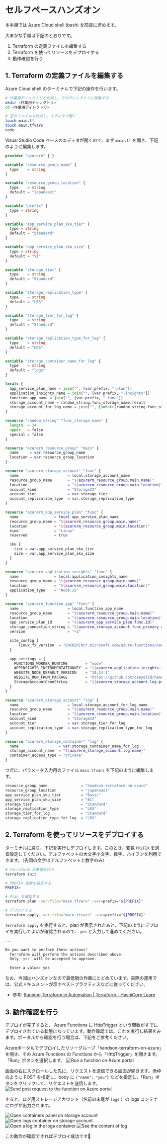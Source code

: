 # セルフペースハンズオン

本手順では Azure Cloud shell (bash) を前提に進めます。

大まかな手順は下記のとおりです。

1. Terraform の定義ファイルを編集する
2. Terraform を使ってリソースをデプロイする
3. 動作確認を行う

## 1. Terraform の定義ファイルを編集する

Azure Cloud shell のターミナルで下記の操作を行います。

```bash
# 作業用ディレクトリを作成し、そのディレクトリに移動する
mkdir <作業用ディレクトリ>
cd <作業用ディレクトリ>

# 空のファイルを作成し、エディタで開く
touch main.tf
touch main.tfvars
code .
```

Visual Studio Code ベースのエディタが開くので、まず `main.tf` を開き、下記のように編集します。

```terraform
provider "azurerm" { }

variable "resource_group_name" {
  type    = string
}

variable "resource_group_location" {
  type    = string
  default = "japaneast"
}

variable "prefix" {
  type = string
}

variable "app_service_plan_sku_tier" {
  type = string
  default = "Standard"
}

variable "app_service_plan_sku_size" {
  type = string
  default = "S1"
}

variable "storage_tier" {
  type    = string
  default = "Standard"
}

variable "storage_replication_type" {
  type    = string
  default = "LRS"
}

variable "storage_tier_for_log" {
  type    = string
  default = "Standard"
}

variable "storage_replication_type_for_log" {
  type    = string
  default = "LRS"
}

variable "storage_container_name_for_log" {
  type    = string
  default = "logs"
}

locals {
  app_service_plan_name = join("", [var.prefix, "-plan"])
  application_insights_name = join("", [var.prefix, "-insights"])
  function_app_name = join("", [var.prefix, "-func"])
  storage_account_name = random_string.func_storage_name.result
  storage_account_for_log_name = join("", [substr(random_string.func_storage_name.result, 0, 20), "log"])
}

resource "random_string" "func_storage_name" {
  length  = 24
  upper   = false
  special = false
}

resource "azurerm_resource_group" "main" {
  name     = var.resource_group_name
  location = var.resource_group_location
}

resource "azurerm_storage_account" "func" {
  name                      = local.storage_account_name
  resource_group_name       = "${azurerm_resource_group.main.name}"
  location                  = "${azurerm_resource_group.main.location}"
  account_kind              = "StorageV2"
  account_tier              = var.storage_tier
  account_replication_type  = var.storage_replication_type
}

resource "azurerm_app_service_plan" "func" {
  name                = local.app_service_plan_name
  resource_group_name = "${azurerm_resource_group.main.name}"
  location            = "${azurerm_resource_group.main.location}"
  kind                = "Linux"
  reserved            = true

  sku {
    tier = var.app_service_plan_sku_tier
    size = var.app_service_plan_sku_size
  }
}

resource "azurerm_application_insights" "func" {
  name                = local.application_insights_name
  resource_group_name = "${azurerm_resource_group.main.name}"
  location            = "${azurerm_resource_group.main.location}"
  application_type    = "Node.JS"
}

resource "azurerm_function_app" "func" {
  name                      = local.function_app_name
  resource_group_name       = "${azurerm_resource_group.main.name}"
  location                  = "${azurerm_resource_group.main.location}"
  app_service_plan_id       = "${azurerm_app_service_plan.func.id}"
  storage_connection_string = "${azurerm_storage_account.func.primary_connection_string}"
  version                   = "~2"

  site_config {
      linux_fx_version  = "DOCKER|mcr.microsoft.com/azure-functions/node:2.0-node8-appservice"
  }

  app_settings = {
    FUNCTIONS_WORKER_RUNTIME        = "node"
    APPINSIGHTS_INSTRUMENTATIONKEY  = "${azurerm_application_insights.func.instrumentation_key}"
    WEBSITE_NODE_DEFAULT_VERSION    = "10.14.1"
    WEBSITE_RUN_FROM_PACKAGE        = "https://github.com/dzeyelid/handson-arm-template/blob/master/functions.zip?raw=true"
    StorageAccountConnStrLog        = "${azurerm_storage_account.log.primary_connection_string}"
  }
}

resource "azurerm_storage_account" "log" {
  name                      = local.storage_account_for_log_name
  resource_group_name       = "${azurerm_resource_group.main.name}"
  location                  = "${azurerm_resource_group.main.location}"
  account_kind              = "StorageV2"
  account_tier              = var.storage_tier_for_log
  account_replication_type  = var.storage_replication_type_for_log
}

resource "azurerm_storage_container" "log" {
  name                  = var.storage_container_name_for_log
  storage_account_name  = "${azurerm_storage_account.log.name}"
  container_access_type = "private"
}
```

つぎに、パラメータ入力用のファイル `main.tfvars` を下記のように編集します。

```terraform
resource_group_name               = "handson-terraform-on-azure"
resource_group_location           = "japaneast"
app_service_plan_sku_tier         = "Basic"
app_service_plan_sku_size         = "B1"
storage_tier                      = "Standard"
storage_replication_type          = "LRS"
storage_tier_for_log              = "Standard"
storage_replication_type_for_log  = "LRS"
```

## 2. Terraform を使ってリソースをデプロイする

ターミナルに戻り、下記を実行しデプロイします。このとき、変数 `PREFIX` を適宜設定してください。アルファベットの大文字小文字、数字、ハイフンを利用できます。（先頭の文字はアルファベットと数字のみ）

```bash
# terraform の準備を行う
terraform init

# PREFIX 変数を設定する
PREFIX=

# Plan を確認する
terraform plan -var-file="main.tfvars" -var=prefix="${PREFIX}"

# デプロイする
terraform apply -var-file="main.tfvars" -var=prefix="${PREFIX}"
```

`terraform apply` を実行すると、plan が表示されたあと、下記のようにデプロイを実行してよいか確認されるので、 `yes` と入力して進めてください。

```bash
...

Do you want to perform these actions?
  Terraform will perform the actions described above.
  Only 'yes' will be accepted to approve.

  Enter a value: yes
```

なお、今回はハンズオンなので最低限の作業にとどめています。実際の運用では、公式ドキュメントが示すベストプラクティスなどに従ってください。

- 参考: [Running Terraform in Automation | Terraform - HashiCorp Learn](https://learn.hashicorp.com/terraform/development/running-terraform-in-automation)

## 3. 動作確認を行う

デプロイが完了すると、 Azure Functions に HttpTrigger という関数がすでにデプロイされている状態になっています。動作確認では、これを実行し結果をみます。ポータルから確認を行う場合は、下記をご参考ください。

Azureポータルでデプロイしたリソーグループ「handson-terraform-on-azure」を開き、その Azure Functions の Functions から「HttpTrigger」を開きます。「Run」ボタンを選択します。
![Run a function on Azure portal](./images/run-function-on-portal.png)

画面の右にスクロールした先に、リクエストを送信できる画面が開きます。赤枠のように POST を指定し、body に `{"name": "you"}` などを指定し、「Run」ボタンをクリックして、リクエストを送信します。
![Send post request to the function on Azure portal](./images/post-to-function-on-portal.png)

すると、ログ用ストレージアカウント（名前の末尾が `logs` ）の logs コンテナにログが出力されます。

![Open containers panel on storage account](./images/open-containers-on-storage-account.png)
![Open logs container on storage account](./images/open-logs-container-on-storage-account.png)
![Open a log in the logs container](./images/open-a-log-in-blob-container.png)
![See the content of log](./images/see-the-content-of-log.png)

この動作が確認できればデプロイ成功です:raised_hands:
